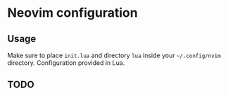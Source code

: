 # Neovim configuration

## Usage

Make sure to place `init.lua` and directory `lua` inside your `~/.config/nvim` directory. Configuration provided in Lua.

## TODO
